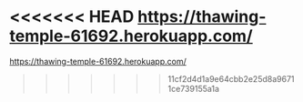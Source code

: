 <<<<<<< HEAD
https://thawing-temple-61692.herokuapp.com/
=======
https://thawing-temple-61692.herokuapp.com/
>>>>>>> 11cf2d4d1a9e64cbb2e25d8a96711ce739155a1a
